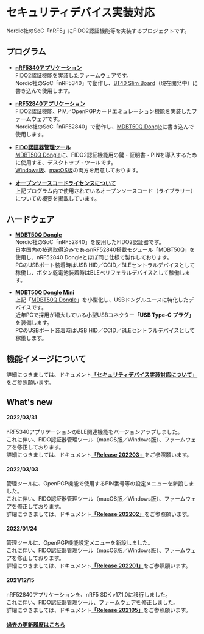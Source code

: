 # セキュリティデバイス実装対応

Nordic社のSoC「nRF5」にFIDO2認証機能等を実装するプロジェクトです。

## プログラム

- <b>[nRF5340アプリケーション](nRF5340_app)</b><br>
FIDO2認証機能を実装したファームウェアです。<br>
Nordic社のSoC「nRF5340」で動作し、[BT40 Slim Board](FIDO2Device/BT40SlimBoard)（現在開発中）に書き込んで使用します。

- <b>[nRF52840アプリケーション](nRF52840_app)</b><br>
FIDO2認証機能、PIV／OpenPGPカードエミュレーション機能を実装したファームウェアです。<br>
Nordic社のSoC「nRF52840」で動作し、[MDBT50Q Dongle](FIDO2Device/MDBT50Q_Dongle)に書き込んで使用します。

- <b>[FIDO認証器管理ツール](MaintenanceTool)</b><br>
[MDBT50Q Dongle](FIDO2Device/MDBT50Q_Dongle)に、FIDO2認証機能用の鍵・証明書・PINを導入するために使用する、デスクトップ・ツールです。<br>
[Windows版](MaintenanceTool/WindowsExe)、[macOS版](MaintenanceTool/macOSApp)の両方を用意しております。

- <b>[オープンソースコードライセンスについて](OSSL.md)</b><br>
上記プログラム内で使用されているオープンソースコード（ライブラリー）についての概要を掲載しています。

## ハードウェア

- <b>[MDBT50Q Dongle](FIDO2Device/MDBT50Q_Dongle)</b><br>
Nordic社のSoC「nRF52840」を使用したFIDO2認証器です。<br>
日本国内の技適取得済みであるnRF52840搭載モジュール「MDBT50Q」を使用し、nRF52840 Dongleとほぼ同じ仕様で製作しております。<br>
PCのUSBポート装着時はUSB HID／CCID／BLEセントラルデバイスとして稼働し、ボタン乾電池装着時はBLEペリフェラルデバイスとして稼働します。

- <b>[MDBT50Q Dongle Mini](FIDO2Device/MDBT50Q_Dongle_mini/README.md)</b><br>
上記「[MDBT50Q Dongle](FIDO2Device/MDBT50Q_Dongle)」を小型化し、USBドングルユースに特化したデバイスです。<br>
近年PCで採用が増大している小型USBコネクター<b>「USB Type-C プラグ」</b>を装備します。<br>
PCのUSBポート装着時はUSB HID／CCID／BLEセントラルデバイスとして稼働します。

## 機能イメージについて

詳細につきましては、ドキュメント<b>[「セキュリティデバイス実装対応について」](https://github.com/diverta/onecard-fido/wiki/セキュリティデバイス実装対応について)</b>をご参照願います。

## What's new

#### 2022/03/31

nRF5340アプリケーションのBLE関連機能をバージョンアップしました。<br>
これに伴い、FIDO認証器管理ツール（macOS版／Windows版）、ファームウェアを修正しております。<br>
詳細につきましては、ドキュメント<b>[「Release 202203」](https://github.com/diverta/onecard-fido/releases/tag/Release_202203)</b>をご参照願います。

#### 2022/03/03

管理ツールに、OpenPGP機能で使用するPIN番号等の設定メニューを新設しました。<br>
これに伴い、FIDO認証器管理ツール（macOS版／Windows版）、ファームウェアを修正しております。<br>
詳細につきましては、ドキュメント<b>[「Release 202202」](https://github.com/diverta/onecard-fido/releases/tag/Release_202202)</b>をご参照願います。

#### 2022/01/24

管理ツールに、OpenPGP機能設定メニューを新設しました。<br>
これに伴い、FIDO認証器管理ツール（macOS版／Windows版）、ファームウェアを修正しております。<br>
詳細につきましては、ドキュメント<b>[「Release 202201」](https://github.com/diverta/onecard-fido/releases/tag/Release_202201)</b>をご参照願います。

#### 2021/12/15

nRF52840アプリケーションを、nRF5 SDK v17.1.0に移行しました。<br>
これに伴い、FIDO認証器管理ツール、ファームウェアを修正しました。<br>
詳細につきましては、ドキュメント<b>[「Release 202105」](https://github.com/diverta/onecard-fido/releases/tag/Release_202105)</b>をご参照願います。

#### [過去の更新履歴はこちら](HISTORY.md)
